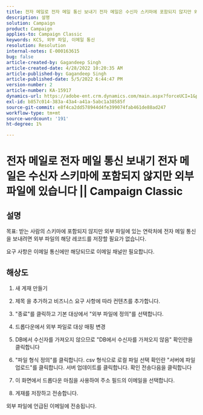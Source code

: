 ```yaml
---
title: 전자 메일로 전자 메일 통신 보내기 전자 메일은 수신자 스키마에 포함되지 않지만 외부 파일에 있습니다 || Campaign Classic
description: 설명
solution: Campaign
product: Campaign
applies-to: Campaign Classic
keywords: KCS, 외부 파일, 이메일 통신
resolution: Resolution
internal-notes: E-000163615
bug: false
article-created-by: Gagandeep Singh
article-created-date: 4/28/2022 10:20:35 AM
article-published-by: Gagandeep Singh
article-published-date: 5/5/2022 6:44:47 PM
version-number: 2
article-number: KA-15917
dynamics-url: https://adobe-ent.crm.dynamics.com/main.aspx?forceUCI=1&pagetype=entityrecord&etn=knowledgearticle&id=f3a22ad1-dcc6-ec11-a7b6-0022480a1004
exl-id: b857c014-383a-43a4-a41a-5abc1a38585f
source-git-commit: e8f4ca2dd578944d4fe399074fab461de88ad247
workflow-type: tm+mt
source-wordcount: '191'
ht-degree: 1%

---
```


# 전자 메일로 전자 메일 통신 보내기 전자 메일은 수신자 스키마에 포함되지 않지만 외부 파일에 있습니다 || Campaign Classic

## 설명


목표: 받는 사람의 스키마에 포함되지 않지만 외부 파일에 있는 연락처에 전자 메일 통신을 보내려면 외부 파일의 해당 레코드를 저장할 필요가 없습니다.

요구 사항은 이메일 통신에만 해당되므로 이메일 채널만 필요합니다.


## 해상도


1. 새 게재 만들기

2. 제목 을 추가하고 비즈니스 요구 사항에 따라 컨텐츠를 추가합니다.

3. &quot;종료&quot;를 클릭하고 기본 대상에서 &quot;외부 파일에 정의&quot;를 선택합니다.

4. 드롭다운에서 외부 파일로 대상 매핑 변경

5. DB에서 수신자를 가져오지 않으므로 &quot;DB에서 수신자를 가져오지 않음&quot; 확인란을 클릭합니다

6. &quot;파일 형식 정의&quot;를 클릭합니다. csv 형식으로 로컬 파일 선택 확인란 &quot;서버에 파일 업로드&quot;를 클릭합니다. 서버 업데이트를 클릭합니다. 확인 전송다음을 클릭합니다

7. 이 화면에서 드롭다운 마침을 사용하여 주소 필드의 이메일을 선택합니다.

8. 게재를 저장하고 전송합니다.

외부 파일에 언급된 이메일에 전송됩니다.
